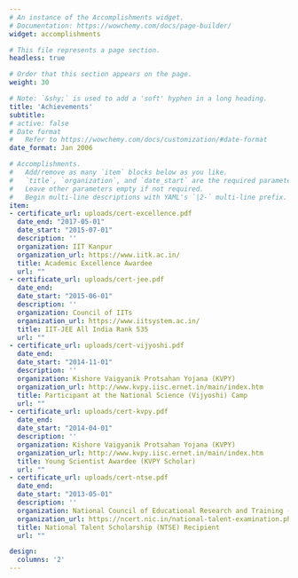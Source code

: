 ```yaml
---
# An instance of the Accomplishments widget.
# Documentation: https://wowchemy.com/docs/page-builder/
widget: accomplishments

# This file represents a page section.
headless: true

# Order that this section appears on the page.
weight: 30

# Note: `&shy;` is used to add a 'soft' hyphen in a long heading.
title: 'Achievements'
subtitle:
# active: false
# Date format
#   Refer to https://wowchemy.com/docs/customization/#date-format
date_format: Jan 2006

# Accomplishments.
#   Add/remove as many `item` blocks below as you like.
#   `title`, `organization`, and `date_start` are the required parameters.
#   Leave other parameters empty if not required.
#   Begin multi-line descriptions with YAML's `|2-` multi-line prefix.
item:
- certificate_url: uploads/cert-excellence.pdf
  date_end: "2017-05-01"
  date_start: "2015-07-01"
  description: ''
  organization: IIT Kanpur
  organization_url: https://www.iitk.ac.in/
  title: Academic Excellence Awardee
  url: ""
- certificate_url: uploads/cert-jee.pdf
  date_end: 
  date_start: "2015-06-01"
  description: ''
  organization: Council of IITs
  organization_url: https://www.iitsystem.ac.in/
  title: IIT-JEE All India Rank 535
  url: ""
- certificate_url: uploads/cert-vijyoshi.pdf
  date_end: 
  date_start: "2014-11-01"
  description: ''
  organization: Kishore Vaigyanik Protsahan Yojana (KVPY)
  organization_url: http://www.kvpy.iisc.ernet.in/main/index.htm
  title: Participant at the National Science (Vijyoshi) Camp
  url: ""
- certificate_url: uploads/cert-kvpy.pdf
  date_end: 
  date_start: "2014-04-01"
  description: ''
  organization: Kishore Vaigyanik Protsahan Yojana (KVPY)
  organization_url: http://www.kvpy.iisc.ernet.in/main/index.htm
  title: Young Scientist Awardee (KVPY Scholar)
  url: ""
- certificate_url: uploads/cert-ntse.pdf
  date_end: 
  date_start: "2013-05-01"
  description: ''
  organization: National Council of Educational Research and Training (NCERT)
  organization_url: https://ncert.nic.in/national-talent-examination.php
  title: National Talent Scholarship (NTSE) Recipient
  url: ""

design:
  columns: '2' 
---
```

